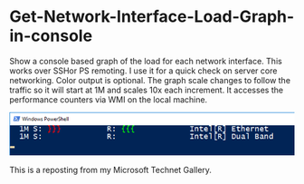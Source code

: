# Get-Network-Interface-Load-Graph-in-console
Show a console based graph of the load for each network interface.  This works over SSHor PS remoting. I use it for a quick check on server core networking. Color output is optional.  The graph scale changes to follow the traffic so it will start at 1M and scales 10x each increment. It accesses the performance counters via WMI on the local machine.  

![Output Sample](https://github.com/donhess321/Get-Network-Interface-Load-Graph-in-console/blob/main/output_sample.png)

This is a reposting from my Microsoft Technet Gallery.
